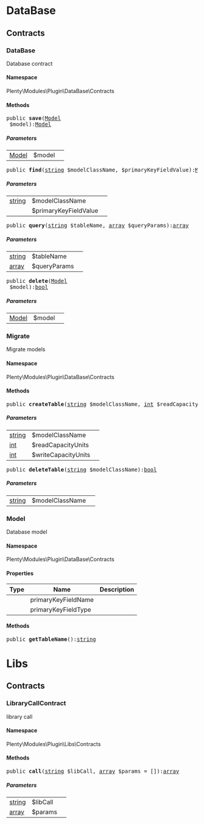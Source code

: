 

# DataBase<a name="plugin_database"></a>
    
## Contracts<a name="plugin_database_contracts"></a>
### DataBase<a name="plugin_contracts_database"></a>

Database contract

#### Namespace

Plenty\Modules\Plugin\DataBase\Contracts



#### Methods

<pre>public <strong>save</strong>(<a href="plugin#plugin_contracts_model">Model</a>
 $model):<a href="plugin#plugin_contracts_model">Model</a>
</pre>
    

    
##### <strong>Parameters</strong>
    
<table class="table table-condensed">    <tr>
        <td><a href="plugin#plugin_contracts_model">Model</a>
</td>
        <td>$model</td>
        <td></td>
    </tr>
</table>


<pre>public <strong>find</strong>(<a target="_blank" href="http://php.net/string">string</a> $modelClassName, $primaryKeyFieldValue):<a href="plugin#plugin_contracts_model">Model</a>
</pre>
    

    
##### <strong>Parameters</strong>
    
<table class="table table-condensed">    <tr>
        <td><a target="_blank" href="http://php.net/string">string</a></td>
        <td>$modelClassName</td>
        <td></td>
    </tr>
    <tr>
        <td><a href="miscellaneous#miscellaneous__"></a>
</td>
        <td>$primaryKeyFieldValue</td>
        <td></td>
    </tr>
</table>


<pre>public <strong>query</strong>(<a target="_blank" href="http://php.net/string">string</a> $tableName, <a target="_blank" href="http://php.net/array">array</a> $queryParams):<a target="_blank" href="http://php.net/array">array</a></pre>
    

    
##### <strong>Parameters</strong>
    
<table class="table table-condensed">    <tr>
        <td><a target="_blank" href="http://php.net/string">string</a></td>
        <td>$tableName</td>
        <td></td>
    </tr>
    <tr>
        <td><a target="_blank" href="http://php.net/array">array</a></td>
        <td>$queryParams</td>
        <td></td>
    </tr>
</table>


<pre>public <strong>delete</strong>(<a href="plugin#plugin_contracts_model">Model</a>
 $model):<a target="_blank" href="http://php.net/bool">bool</a></pre>
    

    
##### <strong>Parameters</strong>
    
<table class="table table-condensed">    <tr>
        <td><a href="plugin#plugin_contracts_model">Model</a>
</td>
        <td>$model</td>
        <td></td>
    </tr>
</table>



### Migrate<a name="plugin_contracts_migrate"></a>

Migrate models

#### Namespace

Plenty\Modules\Plugin\DataBase\Contracts



#### Methods

<pre>public <strong>createTable</strong>(<a target="_blank" href="http://php.net/string">string</a> $modelClassName, <a target="_blank" href="http://php.net/int">int</a> $readCapacityUnits = 10, <a target="_blank" href="http://php.net/int">int</a> $writeCapacityUnits = 20):<a target="_blank" href="http://php.net/bool">bool</a></pre>
    

    
##### <strong>Parameters</strong>
    
<table class="table table-condensed">    <tr>
        <td><a target="_blank" href="http://php.net/string">string</a></td>
        <td>$modelClassName</td>
        <td></td>
    </tr>
    <tr>
        <td><a target="_blank" href="http://php.net/int">int</a></td>
        <td>$readCapacityUnits</td>
        <td></td>
    </tr>
    <tr>
        <td><a target="_blank" href="http://php.net/int">int</a></td>
        <td>$writeCapacityUnits</td>
        <td></td>
    </tr>
</table>


<pre>public <strong>deleteTable</strong>(<a target="_blank" href="http://php.net/string">string</a> $modelClassName):<a target="_blank" href="http://php.net/bool">bool</a></pre>
    

    
##### <strong>Parameters</strong>
    
<table class="table table-condensed">    <tr>
        <td><a target="_blank" href="http://php.net/string">string</a></td>
        <td>$modelClassName</td>
        <td></td>
    </tr>
</table>



### Model<a name="plugin_contracts_model"></a>

Database model

#### Namespace

Plenty\Modules\Plugin\DataBase\Contracts


#### Properties

<table class="table table-bordered table-striped table-condensed table-hover">
    <thead>
    <tr>
        <th>Type</th>
        <th>Name</th>
        <th>Description</th>
    </tr>
    </thead>
    <tbody><tr>
            <td><a href="miscellaneous#miscellaneous__"></a>
</td>
            <td>primaryKeyFieldName</td>
            <td></td>
        </tr><tr>
            <td><a href="miscellaneous#miscellaneous__"></a>
</td>
            <td>primaryKeyFieldType</td>
            <td></td>
        </tr></tbody>
</table>


#### Methods

<pre>public <strong>getTableName</strong>():<a target="_blank" href="http://php.net/string">string</a></pre>
    

    
# Libs<a name="plugin_libs"></a>
    
## Contracts<a name="plugin_libs_contracts"></a>
### LibraryCallContract<a name="plugin_contracts_librarycallcontract"></a>

library call

#### Namespace

Plenty\Modules\Plugin\Libs\Contracts



#### Methods

<pre>public <strong>call</strong>(<a target="_blank" href="http://php.net/string">string</a> $libCall, <a target="_blank" href="http://php.net/array">array</a> $params = []):<a target="_blank" href="http://php.net/array">array</a></pre>
    

    
##### <strong>Parameters</strong>
    
<table class="table table-condensed">    <tr>
        <td><a target="_blank" href="http://php.net/string">string</a></td>
        <td>$libCall</td>
        <td></td>
    </tr>
    <tr>
        <td><a target="_blank" href="http://php.net/array">array</a></td>
        <td>$params</td>
        <td></td>
    </tr>
</table>


